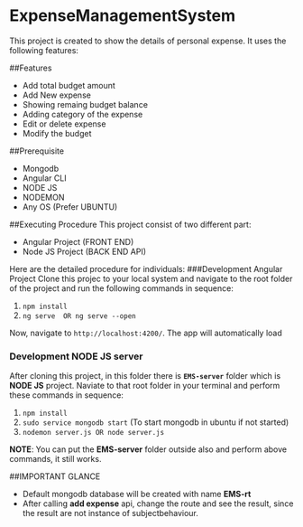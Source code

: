 # ExpenseManagementSystem

This project is created to show the details of personal expense. It uses the following features:

##Features
- Add total budget amount
- Add New expense
- Showing remaing budget balance
- Adding category of the expense
- Edit or delete expense
- Modify the budget

##Prerequisite
- Mongodb
- Angular CLI
- NODE JS
- NODEMON
- Any OS (Prefer UBUNTU)

##Executing Procedure
This project consist of two different part:
- Angular Project (FRONT END)
- Node JS Project (BACK END API)

Here are the detailed procedure for individuals:
###Development Angular Project
Clone this projec to your local system and navigate to the root folder of the project and run the following commands in sequence:
1. `npm install`
2. `ng serve  OR ng serve --open`

Now, navigate to `http://localhost:4200/`. The app will automatically load
 
### Development NODE JS server
After cloning this project, in this folder there is **`EMS-server`** folder which is **NODE JS** project. Naviate to that root folder in your terminal and perform these commands in sequence:
1. `npm install`
2. `sudo service mongodb start` (To start mongodb in ubuntu if not started)
2. `nodemon server.js OR node server.js`

**NOTE**: You can put the **EMS-server** folder outside also and perform above commands, it still works. 

##IMPORTANT GLANCE
- Default mongodb database will be created with name **EMS-rt**
- After calling **add expense** api, change the route and see the result, since the result are not instance of subjectbehaviour.